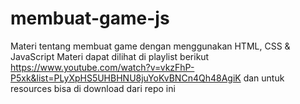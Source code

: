 # membuat-game-js
Materi tentang membuat game dengan menggunakan HTML, CSS &amp; JavaScript
Materi dapat dilihat di playlist berikut https://www.youtube.com/watch?v=vkzFhP-P5xk&list=PLyXpHS5UHBHNU8juYoKvBNCn4Qh48AgiK
dan untuk resources bisa di download dari repo ini
